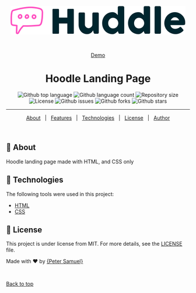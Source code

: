 <div align="center" id="top">

  <img src="./assets/images/logo.svg" alt="Zuri" />

&#xa0;

  <a href="https://">Demo</a>
</div>

<h1 align="center"> Hoodle Landing Page</h1>

<p align="center">
  <img alt="Github top language" src="https://img.shields.io/github/languages/top/{{Petsamuel}}/zuri?color=56BEB8">

  <img alt="Github language count" src="https://img.shields.io/github/languages/count/{{Petsamuel}}/zuri?color=56BEB8">

  <img alt="Repository size" src="https://img.shields.io/github/repo-size/{{Petsamuel}}/zuri?color=56BEB8">

  <img alt="License" src="https://img.shields.io/github/license/{{Petsamuel}}/zuri?color=56BEB8">

  <img alt="Github issues" src="https://img.shields.io/github/issues/{{Petsamuel}}/zuri?color=56BEB8" />

   <img alt="Github forks" src="https://img.shields.io/github/forks/{{Petsamuel}}/zuri?color=56BEB8" />

   <img alt="Github stars" src="https://img.shields.io/github/stars/{{Petsamuel}}/zuri?color=56BEB8" />
</p>

<hr>

<p align="center">
  <a href="#dart-about">About</a> &#xa0; | &#xa0;
  <a href="#sparkles-features">Features</a> &#xa0; | &#xa0;
  <a href="#rocket-technologies">Technologies</a> &#xa0; | &#xa0;
  <a href="#memo-license">License</a> &#xa0; | &#xa0;
  <a href="https://github.com/{{Petsamuel}}" target="_blank">Author</a>
</p>

<br>

## :dart: About

Hoodle landing page made with HTML, and CSS only

## :rocket: Technologies

The following tools were used in this project:

- [HTML](https://w3school.com/)
- [CSS](https://W3school.com)

## :memo: License

This project is under license from MIT. For more details, see the [LICENSE](LICENSE.md) file.

Made with :heart: by <a href="https://github.com/{{Petsamuel}}" target="_blank">{Peter Samuel}</a>

&#xa0;

<a href="#top">Back to top</a>

